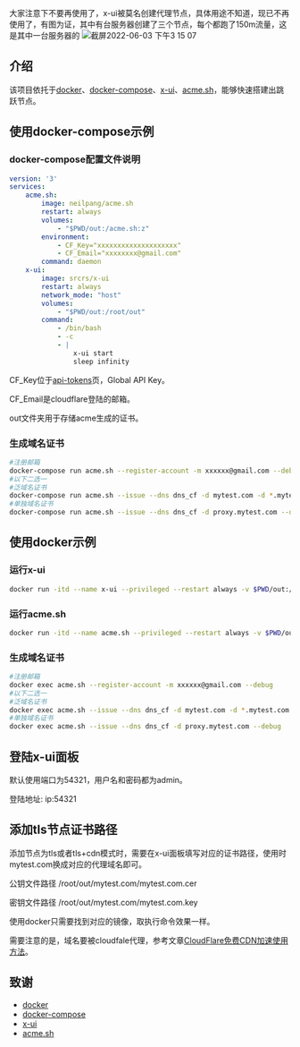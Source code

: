 大家注意下不要再使用了，x-ui被莫名创建代理节点，具体用途不知道，现已不再使用了，有图为证，其中有台服务器创建了三个节点，每个都跑了150m流量，这是其中一台服务器的
![截屏2022-06-03 下午3 15 07](https://user-images.githubusercontent.com/49332985/171807171-2bf5ac01-9fb3-4b33-ac28-9591285471fb.png)


## 介绍

该项目依托于[docker](https://www.docker.com/)、[docker-compose](https://github.com/docker/awesome-compose)、[x-ui](https://github.com/vaxilu/x-ui)、[acme.sh](https://github.com/acmesh-official/acme.sh)，能够快速搭建出跳跃节点。

## 使用docker-compose示例

### docker-compose配置文件说明

```yml
version: '3'
services:
    acme.sh:
        image: neilpang/acme.sh
        restart: always
        volumes:
            - "$PWD/out:/acme.sh:z"
        environment:
            - CF_Key="xxxxxxxxxxxxxxxxxxxx"
            - CF_Email="xxxxxxxx@gmail.com"
        command: daemon
    x-ui:
        image: srcrs/x-ui
        restart: always
        network_mode: "host"
        volumes:
            - "$PWD/out:/root/out"
        command:
            - /bin/bash
            - -c
            - |
                x-ui start
                sleep infinity
```

CF_Key位于[api-tokens](https://dash.cloudflare.com/profile/api-tokens)页，Global API Key。

CF_Email是cloudflare登陆的邮箱。

out文件夹用于存储acme生成的证书。

### 生成域名证书

```sh
#注册邮箱
docker-compose run acme.sh --register-account -m xxxxxx@gmail.com --debug
#以下二选一
#泛域名证书
docker-compose run acme.sh --issue --dns dns_cf -d mytest.com -d *.mytest.com --debug
#单独域名证书
docker-compose run acme.sh --issue --dns dns_cf -d proxy.mytest.com --debug
```

## 使用docker示例

### 运行x-ui

```sh
docker run -itd --name x-ui --privileged --restart always -v $PWD/out:/root/out --network host srcrs/x-ui bash -c "x-ui start && sleep infinity"
```

### 运行acme.sh

```sh
docker run -itd --name acme.sh --privileged --restart always -v $PWD/out:/root/out neilpang/acme.sh daemon
```

### 生成域名证书

```sh
#注册邮箱
docker exec acme.sh --register-account -m xxxxxx@gmail.com --debug
#以下二选一
#泛域名证书
docker exec acme.sh --issue --dns dns_cf -d mytest.com -d *.mytest.com --debug
#单独域名证书
docker exec acme.sh --issue --dns dns_cf -d proxy.mytest.com --debug
```

## 登陆x-ui面板

默认使用端口为54321，用户名和密码都为admin。

登陆地址: ip:54321

## 添加tls节点证书路径

添加节点为tls或者tls+cdn模式时，需要在x-ui面板填写对应的证书路径，使用时mytest.com换成对应的代理域名即可。

公钥文件路径 /root/out/mytest.com/mytest.com.cer

密钥文件路径 /root/out/mytest.com/mytest.com.key

使用docker只需要找到对应的镜像，取执行命令效果一样。

需要注意的是，域名要被cloudfale代理，参考文章[CloudFlare免费CDN加速使用方法](https://zhuanlan.zhihu.com/p/29891330)。

## 致谢

- [docker](https://www.docker.com/)
- [docker-compose](https://github.com/docker/awesome-compose)
- [x-ui](https://github.com/vaxilu/x-ui)
- [acme.sh](https://github.com/acmesh-official/acme.sh)
